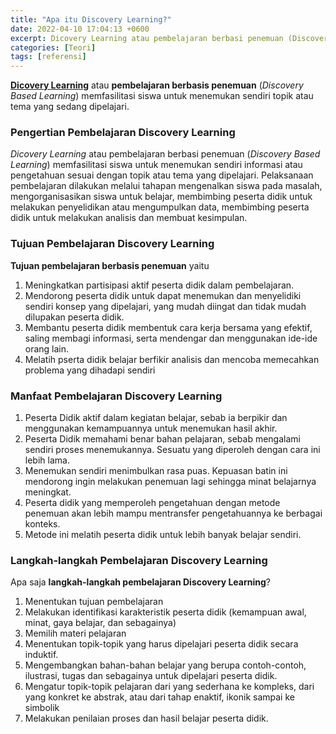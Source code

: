 ```yaml
---
title: "Apa itu Discovery Learning?"
date: 2022-04-10 17:04:13 +0600
excerpt: Dicovery Learning atau pembelajaran berbasi penemuan (Discovery Based Learning) memfasilitasi siswa untuk menemukan sendiri topik atau tema yang sedang dipelajari
categories: [Teori]
tags: [referensi]
---
```


**[Dicovery Learning](/teori/apa-itu-discovery-learning "Pengertian Pembelajaran Discovery Learning")** atau **pembelajaran berbasis penemuan** (*Discovery Based Learning*) memfasilitasi siswa untuk menemukan sendiri topik atau tema yang sedang dipelajari.

### Pengertian Pembelajaran Discovery Learning
*Dicovery Learning* atau pembelajaran berbasi penemuan (*Discovery Based Learning*) memfasilitasi siswa untuk menemukan sendiri informasi atau pengetahuan sesuai dengan topik atau tema yang dipelajari. Pelaksanaan pembelajaran dilakukan melalui tahapan mengenalkan siswa pada masalah, mengorganisasikan siswa untuk belajar, membimbing peserta didik untuk melakukan penyelidikan atau mengumpulkan data, membimbing peserta didik untuk melakukan analisis dan membuat kesimpulan.

### Tujuan Pembelajaran Discovery Learning
**Tujuan pembelajaran berbasis penemuan** yaitu
1. Meningkatkan partisipasi aktif peserta didik dalam pembelajaran.
2. Mendorong peserta didik untuk dapat menemukan dan menyelidiki sendiri konsep yang dipelajari, yang mudah diingat dan tidak mudah dilupakan peserta didik.
3. Membantu peserta didik membentuk cara kerja bersama yang efektif, saling membagi informasi, serta mendengar dan menggunakan ide-ide orang lain.
4. Melatih pserta didik belajar berfikir analisis dan mencoba memecahkan problema yang dihadapi sendiri

### Manfaat Pembelajaran Discovery Learning
1. Peserta Didik aktif dalam kegiatan belajar, sebab ia berpikir dan menggunakan kemampuannya untuk menemukan hasil akhir.
2. Peserta Didik memahami benar bahan pelajaran, sebab mengalami sendiri proses menemukannya. Sesuatu yang diperoleh dengan cara ini lebih lama.
3. Menemukan sendiri menimbulkan rasa puas. Kepuasan batin ini mendorong ingin melakukan penemuan lagi sehingga minat belajarnya meningkat.
4. Peserta didik yang memperoleh pengetahuan dengan metode penemuan akan lebih mampu mentransfer pengetahuannya ke berbagai konteks.
5. Metode ini melatih peserta didik untuk lebih banyak belajar sendiri.

### Langkah-langkah Pembelajaran Discovery Learning
Apa saja **langkah-langkah pembelajaran Discovery Learning**?
1. Menentukan tujuan pembelajaran
2. Melakukan identifikasi karakteristik peserta didik (kemampuan awal, minat, gaya belajar, dan sebagainya)
3. Memilih materi pelajaran
4. Menentukan topik-topik yang harus dipelajari peserta didik secara induktif.
5. Mengembangkan bahan-bahan belajar yang berupa contoh-contoh, ilustrasi, tugas dan sebagainya untuk dipelajari peserta didik.
6. Mengatur topik-topik pelajaran dari yang sederhana ke kompleks, dari yang konkret ke abstrak, atau dari tahap enaktif, ikonik sampai ke simbolik
7. Melakukan penilaian proses dan hasil belajar peserta didik.
